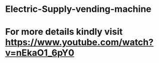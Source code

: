# Electric-Supply-vending-machine
# For more details kindly visit https://www.youtube.com/watch?v=nEkaO1_6pY0
